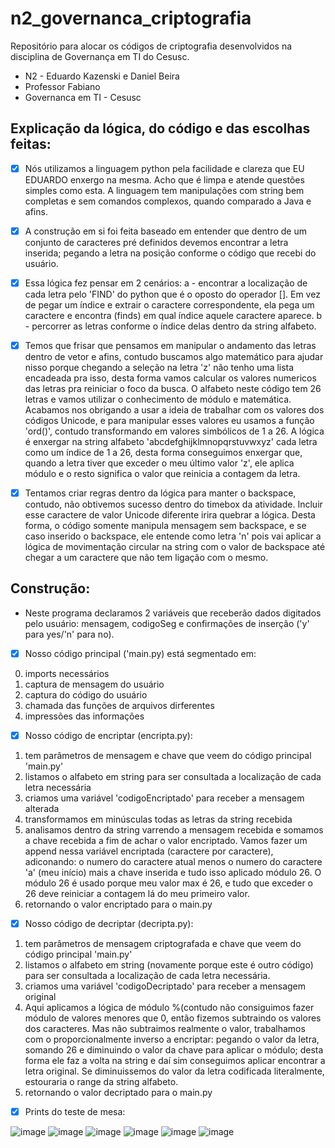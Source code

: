 # n2_governanca_criptografia
Repositório para alocar os códigos de criptografia desenvolvidos na disciplina de Governança em TI do Cesusc.

- N2 - Eduardo Kazenski e Daniel Beira
- Professor Fabiano
- Governanca em TI - Cesusc

## Explicação da lógica, do código e das escolhas feitas:

- [X] Nós utilizamos a linguagem python pela facilidade e clareza que EU EDUARDO enxergo na mesma. Acho que é limpa e atende questões simples como esta. A linguagem tem manipulações com string  bem completas e sem comandos complexos, quando comparado a Java e afins.

- [X] A construção em si foi feita baseado em entender que dentro de um conjunto de caracteres pré definidos devemos encontrar a letra inserida; pegando a letra na posição conforme o código que recebi do usuário.
 
- [X] Essa lógica fez pensar em 2 cenários:
a - encontrar a localização de cada letra pelo 'FIND' do python que é o oposto do operador []. Em vez de pegar um índice e extrair o caractere correspondente, ela pega um caractere e encontra (finds) em qual índice aquele caractere aparece. 
b - percorrer as letras conforme o índice delas dentro da string alfabeto.

- [X] Temos que frisar que pensamos em manipular o andamento das letras dentro de vetor e afins, contudo buscamos algo matemático para ajudar nisso porque chegando a seleção na letra 'z' não tenho uma lista encadeada pra isso, desta forma vamos calcular os valores numericos das letras pra reiniciar o foco da busca.
O alfabeto neste código tem 26 letras e vamos utilizar o conhecimento de módulo e matemática. Acabamos nos obrigando a usar a ideia de trabalhar com os valores dos códigos Unicode, e para manipular esses valores eu usamos a função 'ord()', contudo transformando em valores simbólicos de 1 a 26.
A lógica é enxergar na string alfabeto 'abcdefghijklmnopqrstuvwxyz' cada letra como um índice de 1 a 26, desta forma conseguimos enxergar que, quando a letra tiver que exceder o meu último valor 'z', ele aplica módulo e o resto significa o valor que reinicia a contagem da letra.

- [X] Tentamos criar regras dentro da lógica para manter o backspace, contudo, não obtivemos sucesso dentro do timebox da atividade. Incluir esse caractere de valor Unicode diferente irira quebrar a lógica. Desta forma, o código somente manipula mensagem sem backspace, e se caso inserido o backspace, ele entende como letra 'n' pois vai aplicar a lógica de movimentação circular na string com o valor de backspace até chegar a um caractere que não tem ligação com o mesmo.

## Construção:
- Neste programa declaramos 2 variáveis que receberão dados digitados pelo usuário: mensagem, codigoSeg e confirmações de inserção ('y' para yes/'n' para no).

- [X] Nosso código principal ('main.py) está segmentado em:
0. imports necessários
1. captura de mensagem do usuário
2. captura do código do usuário
3. chamada das funções de arquivos dirferentes
4. impressões das informações

- [X] Nosso código de encriptar (encripta.py):
1. tem parâmetros de mensagem e chave que veem do código principal 'main.py'
2. listamos o alfabeto em string para ser consultada a localização de cada letra necessária
3. criamos uma variável 'codigoEncriptado' para receber a mensagem alterada
4. transformamos  em minúsculas todas as letras da string recebida
5. analisamos dentro da string varrendo a mensagem recebida e somamos a chave recebida a fim de achar o valor encriptado. Vamos fazer um append nessa variável encriptada (caractere por caractere), adiconando: o numero do caractere atual menos o numero do caractere 'a' (meu início) mais a chave inserida e tudo isso aplicado módulo 26. 
O módulo 26 é usado porque meu valor max é 26, e tudo que exceder o 26 deve reiniciar a contagem lá do meu primeiro valor.
6. retornando o valor encriptado para o main.py

- [X] Nosso código de decriptar (decripta.py):
1. tem parâmetros de mensagem criptografada e chave que veem do código principal 'main.py'
2. listamos o alfabeto em string (novamente porque este é outro código) para ser consultada a localização de cada letra necessária.
3. criamos uma variável 'codigoDecriptado' para receber a mensagem original
4. Aqui aplicamos a lógica de módulo %(contudo não consiguimos fazer módulo de valores menores que 0, então fizemos subtraindo os valores dos caracteres. Mas não subtraimos realmente o valor, trabalhamos com o proporcionalmente inverso a encriptar: pegando o valor da letra, somando 26 e diminuindo o valor da chave para aplicar o módulo; desta forma ele faz a volta na string e daí sim conseguimos aplicar encontrar a letra original. Se diminuissemos do valor da letra codificada literalmente, estouraria o range da string alfabeto.
5. retornando o valor decriptado para o main.py

- [X] Prints do teste de mesa:

![image](https://user-images.githubusercontent.com/56809101/197913979-adfc495e-710a-4a1c-8001-eac9ef038920.png)
![image](https://user-images.githubusercontent.com/56809101/197914119-b74c13cc-eeeb-41f6-a07b-43a0b80785e7.png)
![image](https://user-images.githubusercontent.com/56809101/197914167-7fc77590-0a41-49f3-acba-b3e1e6360315.png)
![image](https://user-images.githubusercontent.com/56809101/197914196-654facab-535e-42c5-8a9a-5c4f78714f06.png)
![image](https://user-images.githubusercontent.com/56809101/197914218-5f168666-02e8-4b00-8dfc-3cf36c237fab.png)
![image](https://user-images.githubusercontent.com/56809101/197914230-4f553234-9cf3-4977-9480-fe1ff504f23e.png)

